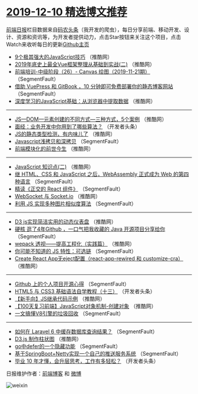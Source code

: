 # [2019-12-10 精选博文推荐](https://toutiao.qdkfweb.cn/date/2019/12/10)

[前端日报](https://qdkfweb.cn/c/news)栏目数据来自[码农头条](https://toutiao.qdkfweb.cn/)（我开发的爬虫），每日分享前端、移动开发、设计、资源和资讯等，为开发者提供动力，点击Star按钮来关注这个项目，点击Watch来收听每日的更新[Github主页](https://github.com/kujian/frontendDaily)
* [9个极其强大的JavaScript技巧](https://toutiao.qdkfweb.cn/133185.html) （推酷网）
* [2019年底史上最全Vue框架整理从基础到实战(二)](https://toutiao.qdkfweb.cn/133197.html) （推酷网）
* [前端培训-中级阶段（26）- Canvas 绘图（2019-11-21期）](https://toutiao.qdkfweb.cn/133177.html) （SegmentFault）
* [借助 VuePress 和 GitBook ，10 分钟即可免费部署你的静态博客网站](https://toutiao.qdkfweb.cn/133173.html) （SegmentFault）
* [深度学习的JavaScript基础：从浏览器中提取数据](https://toutiao.qdkfweb.cn/133187.html) （推酷网）

***
* [JS—DOM—元素创建的不同方式—三种方式，5个案例](https://toutiao.qdkfweb.cn/133200.html) （推酷网）
* [面经：业务开发中你用到了哪些算法？](https://toutiao.qdkfweb.cn/133183.html) （开发者头条）
* [JS的静态类型检测，有内味儿了](https://toutiao.qdkfweb.cn/133196.html) （推酷网）
* [Javascript浅拷贝和深拷贝](https://toutiao.qdkfweb.cn/133172.html) （SegmentFault）
* [前端模块化的前世今生](https://toutiao.qdkfweb.cn/133188.html) （推酷网）

***
* [JavaScript 知识点(二)](https://toutiao.qdkfweb.cn/133189.html) （推酷网）
* [继 HTML、CSS 和 JavaScript 之后，WebAssembly 正式成为 Web 的第四种语言](https://toutiao.qdkfweb.cn/133179.html) （SegmentFault）
* [精读《正交的 React 组件》](https://toutiao.qdkfweb.cn/133176.html) （SegmentFault）
* [WebSocket 与 Socket.io](https://toutiao.qdkfweb.cn/133190.html) （推酷网）
* [利用 JS 实现多种图片相似度算法](https://toutiao.qdkfweb.cn/133166.html) （SegmentFault）

***
* [D3 js实现简洁实用的动态仪表盘](https://toutiao.qdkfweb.cn/133192.html) （推酷网）
* [硬核 逛了4年Github ，一口气把我收藏的 Java 开源项目分享给你](https://toutiao.qdkfweb.cn/133168.html) （SegmentFault）
* [wepack 透视——提高工程化（实践篇）](https://toutiao.qdkfweb.cn/133193.html) （推酷网）
* [你可能不知道的 JS 特性：可选链](https://toutiao.qdkfweb.cn/133169.html) （SegmentFault）
* [Create React App无eject配置（react-app-rewired 和 customize-cra）](https://toutiao.qdkfweb.cn/133194.html) （推酷网）

***
* [Github 上的个人项目开源心得](https://toutiao.qdkfweb.cn/133170.html) （SegmentFault）
* [HTML5 与 CSS3 基础语法自学教程（十三）](https://toutiao.qdkfweb.cn/133182.html) （开发者头条）
* [【新手向】JS继承代码示例](https://toutiao.qdkfweb.cn/133195.html) （推酷网）
* [【100天复习前端】JavaScript对象机制-创建对象](https://toutiao.qdkfweb.cn/133186.html) （推酷网）
* [一文搞懂V8引擎的垃圾回收](https://toutiao.qdkfweb.cn/133174.html) （SegmentFault）

***
* [如何在 Laravel 6 中缓存数据库查询结果？](https://toutiao.qdkfweb.cn/133175.html) （SegmentFault）
* [D3.js 制作柱状图](https://toutiao.qdkfweb.cn/133191.html) （推酷网）
* [go中defer的一个隐藏功能](https://toutiao.qdkfweb.cn/133167.html) （SegmentFault）
* [基于SpringBoot+Netty实现一个自己的推送服务系统](https://toutiao.qdkfweb.cn/133178.html) （SegmentFault）
* [毕业 10 年才懂，会升层思考，工作有多轻松？](https://toutiao.qdkfweb.cn/133180.html) （开发者头条）

日报维护作者：[前端博客](https://qdkfweb.cn/) 和 [微博](https://qdkfweb.cn/go/weibo)

![weixin](https://user-images.githubusercontent.com/3055447/38468989-651132ac-3b80-11e8-8e6b-15122322a9d7.png)